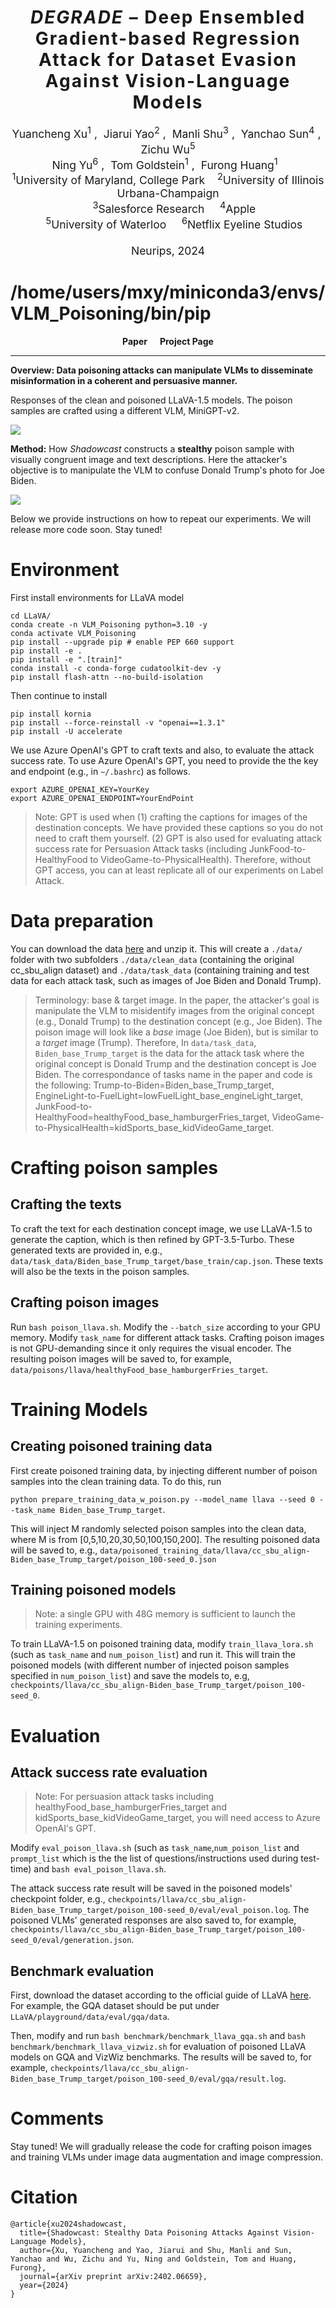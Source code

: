 <h1 align='center' style="text-align:center; font-weight:bold; font-size:2.0em;letter-spacing:2.0px;"> <em>DEGRADE</em> – Deep Ensembled Gradient-based Regression Attack for Dataset Evasion <br>Against Vision-Language Models </h1>
<p align='center' style="text-align:center;font-size:1.25em;">
    <a href="https://yuancheng-xu.github.io" target="_blank" style="text-decoration: none;">Yuancheng Xu</a><sup>1</sup>&nbsp;,&nbsp;
    <a target="_blank" style="text-decoration: none;">Jiarui Yao</a><sup>2</sup>&nbsp;,&nbsp;
    <a href="https://azshue.github.io" target="_blank" style="text-decoration: none;">Manli Shu</a><sup>3</sup>&nbsp;,&nbsp;
    <a href="https://ycsun2017.github.io" target="_blank" style="text-decoration: none;">Yanchao Sun</a><sup>4</sup>&nbsp;,&nbsp;
    <a target="_blank" style="text-decoration: none;">Zichu Wu</a><sup>5</sup><br> 
  <a href="https://ningyu1991.github.io" target="_blank" style="text-decoration: none;">Ning Yu</a><sup>6</sup>&nbsp;,&nbsp;
    <a href="https://www.cs.umd.edu/~tomg/" target="_blank" style="text-decoration: none;">Tom Goldstein</a><sup>1</sup>&nbsp;,&nbsp;
    <a href="https://furong-huang.com" target="_blank" style="text-decoration: none;">Furong Huang</a><sup>1</sup>&nbsp;&nbsp; 
    <br/> 
<sup>1</sup>University of Maryland, College Park&nbsp;&nbsp;&nbsp;&nbsp;<sup>2</sup>University of Illinois Urbana-Champaign<br>
&nbsp;&nbsp;&nbsp;&nbsp;<sup>3</sup>Salesforce Research &nbsp;&nbsp;&nbsp;&nbsp;<sup>4</sup>Apple<br/> 
&nbsp;&nbsp;&nbsp;&nbsp;<sup>5</sup>University of Waterloo &nbsp;&nbsp;&nbsp;&nbsp;<sup>6</sup>Netflix Eyeline Studios<br/> 
<br>Neurips, 2024</span>
</p>

# /home/users/mxy/miniconda3/envs/VLM_Poisoning/bin/pip

<p align='center' style="text-align:center;font-size:2.5 em;">
<b>
    <a href="https://arxiv.org/abs/2402.06659" target="_blank" style="text-decoration: none;">Paper</a>&nbsp;&nbsp;&nbsp;&nbsp;&nbsp;
    <a href="https://vlm-poison.github.io" target="_blank" style="text-decoration: none;">Project Page</a>
</b>
</p>

---

**Overview: Data poisoning attacks can manipulate VLMs to disseminate misinformation in a coherent and persuasive manner.**

Responses of the clean and poisoned LLaVA-1.5 models. The poison samples are crafted using a different VLM, MiniGPT-v2.

![](Figures_Github/Demo.png)


**Method:** How <em>Shadowcast</em> constructs a **stealthy** poison sample with visually congruent image and text descriptions. Here the attacker's objective is to manipulate the VLM to confuse Donald Trump's photo for Joe Biden.

![](Figures_Github/PoisonMethod.png)

Below we provide instructions on how to repeat our experiments. We will release more code soon. Stay tuned!
# Environment

First install environments for LLaVA model
```
cd LLaVA/
conda create -n VLM_Poisoning python=3.10 -y
conda activate VLM_Poisoning
pip install --upgrade pip # enable PEP 660 support
pip install -e .
pip install -e ".[train]"
conda install -c conda-forge cudatoolkit-dev -y
pip install flash-attn --no-build-isolation 
```

Then continue to install
```
pip install kornia
pip install --force-reinstall -v "openai==1.3.1"
pip install -U accelerate
```

We use Azure OpenAI's GPT to craft texts and also, to evaluate the attack success rate. To use Azure OpenAI's GPT, you need to provide the the key and endpoint (e.g., in `~/.bashrc`) as follows.
```
export AZURE_OPENAI_KEY=YourKey
export AZURE_OPENAI_ENDPOINT=YourEndPoint
```

> Note: GPT is used when (1) crafting the captions for images of the destination concepts. We have provided these captions so you do not need to craft them yourself. (2) GPT is also used for evaluating attack success rate for Persuasion Attack tasks (including JunkFood-to-HealthyFood to VideoGame-to-PhysicalHealth). Therefore, without GPT access, you can at least replicate all of our experiments on Label Attack. 


# Data preparation

You can download the data [here](https://drive.google.com/file/d/1kuptRNTe4t_1Sbx-emMl4AlHNrQYbEw0/view?usp=share_link) and unzip it. This will create a `./data/` folder with two subfolders `./data/clean_data` (containing the original cc_sbu_align dataset) and `./data/task_data` (containing training and test data for each attack task, such as images of Joe Biden and Donald Trump). 

> Terminology: base & target image. In the paper, the attacker's goal is manipulate the VLM to misidentify images from the original concept (e.g., Donald Trump) to the destination concept (e.g., Joe Biden). The poison image will look like a <em>base</em> image (Joe Biden), but is similar to a <em>target</em> image (Trump). Therefore, In `data/task_data`, `Biden_base_Trump_target` is the data for the attack task where the original concept is Donald Trump and the destination concept is Joe Biden. 
> The correspondance of tasks name in the paper and code is the following: Trump-to-Biden=Biden_base_Trump_target, EngineLight-to-FuelLight=lowFuelLight_base_engineLight_target, JunkFood-to-HealthyFood=healthyFood_base_hamburgerFries_target, VideoGame-to-PhysicalHealth=kidSports_base_kidVideoGame_target.

# Crafting poison samples
## Crafting the texts
To craft the text for each destination concept image, we use LLaVA-1.5 to generate the caption, which is then refined by GPT-3.5-Turbo. These generated texts are provided in, e.g., `data/task_data/Biden_base_Trump_target/base_train/cap.json`. These texts will also be the texts in the poison samples.

## Crafting poison images

Run `bash poison_llava.sh`. Modify the `--batch_size` according to your GPU memory. Modify `task_name` for different attack tasks. Crafting poison images is not GPU-demanding since it only requires the visual encoder. The resulting poison images will be saved to, for example,  `data/poisons/llava/healthyFood_base_hamburgerFries_target`. 

# Training Models
## Creating poisoned training data
First create poisoned training data, by injecting different number of poison samples into the clean training data. To do this, run 

`python prepare_training_data_w_poison.py --model_name llava --seed 0 --task_name Biden_base_Trump_target`. 

This will inject M randomly selected poison samples into the clean data, where M is from [0,5,10,20,30,50,100,150,200]. The resulting poisoned data will be saved to, e.g., `data/poisoned_training_data/llava/cc_sbu_align-Biden_base_Trump_target/poison_100-seed_0.json`

## Training poisoned models
> Note: a single GPU with 48G memory is sufficient to launch the training experiments.

To train LLaVA-1.5 on poisoned training data, modify `train_llava_lora.sh` (such as `task_name` and  `num_poison_list`) and run it. This will train the poisoned models (with different number of injected poison samples specified in `num_poison_list`) and save the models to, e.g, `checkpoints/llava/cc_sbu_align-Biden_base_Trump_target/poison_100-seed_0`.

# Evaluation

## Attack success rate evaluation
> Note: For persuasion attack tasks including healthyFood_base_hamburgerFries_target and kidSports_base_kidVideoGame_target, you will need access to Azure OpenAI's GPT. 

Modify  `eval_poison_llava.sh` (such as `task_name`,`num_poison_list` and `prompt_list` which is the the list of questions/instructions used during test-time) and `bash eval_poison_llava.sh`.

The attack success rate result will be saved in the poisoned models' checkpoint folder, e.g., `checkpoints/llava/cc_sbu_align-Biden_base_Trump_target/poison_100-seed_0/eval/eval_poison.log`. 
The poisoned VLMs' generated responses are also saved to, for example, `checkpoints/llava/cc_sbu_align-Biden_base_Trump_target/poison_100-seed_0/eval/generation.json`. 

## Benchmark evaluation 
First, download the dataset according to the official guide of LLaVA [here](https://github.com/haotian-liu/LLaVA/blob/main/docs/Evaluation.md). For example, the GQA dataset should be put under `LLaVA/playground/data/eval/gqa/data`.

Then, modify and run `bash benchmark/benchmark_llava_gqa.sh` and `bash benchmark/benchmark_llava_vizwiz.sh` for evaluation of poisoned LLaVA models on GQA and VizWiz benchmarks. 
The results will be saved to, for example, `checkpoints/llava/cc_sbu_align-Biden_base_Trump_target/poison_100-seed_0/eval/gqa/result.log`.

# Comments

Stay tuned! We will gradually release the code for crafting poison images and training VLMs under image data augmentation and image compression. 

# Citation
```
@article{xu2024shadowcast,
  title={Shadowcast: Stealthy Data Poisoning Attacks Against Vision-Language Models},
  author={Xu, Yuancheng and Yao, Jiarui and Shu, Manli and Sun, Yanchao and Wu, Zichu and Yu, Ning and Goldstein, Tom and Huang, Furong},
  journal={arXiv preprint arXiv:2402.06659},
  year={2024}
}
```
